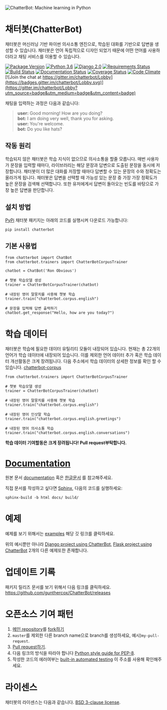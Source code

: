 ![ChatterBot: Machine learning in Python](https://i.imgur.com/b3SCmGT.png)

# 채터봇(ChatterBot)

채터봇은 머신러닝 기반 파이썬 의사소통 엔진으로, 학습된 대화를 기반으로 답변을 생성할 
수 있습니다. 채터봇은 언어 독립적으로 디자인 되었기 때문에 어떤 언어를 사용하더라고 
채팅 서비스를 이용할 수 있습니다.

[![Package Version](https://img.shields.io/pypi/v/chatterbot.svg)](https://pypi.python.org/pypi/chatterbot/)
[![Python 3.6](https://img.shields.io/badge/python-3.6-blue.svg)](https://www.python.org/downloads/release/python-360/)
[![Django 2.0](https://img.shields.io/badge/Django-2.0-blue.svg)](https://docs.djangoproject.com/en/2.1/releases/2.0/)
[![Requirements Status](https://requires.io/github/gunthercox/ChatterBot/requirements.svg?branch=master)](https://requires.io/github/gunthercox/ChatterBot/requirements/?branch=master)
[![Build Status](https://travis-ci.org/gunthercox/ChatterBot.svg?branch=master)](https://travis-ci.org/gunthercox/ChatterBot)
[![Documentation Status](https://readthedocs.org/projects/chatterbot/badge/?version=stable)](http://chatterbot.readthedocs.io/en/stable/?badge=stable)
[![Coverage Status](https://img.shields.io/coveralls/gunthercox/ChatterBot.svg)](https://coveralls.io/r/gunthercox/ChatterBot)
[![Code Climate](https://codeclimate.com/github/gunthercox/ChatterBot/badges/gpa.svg)](https://codeclimate.com/github/gunthercox/ChatterBot)
[![Join the chat at https://gitter.im/chatterbot/Lobby](https://badges.gitter.im/chatterbot/Lobby.svg)](https://gitter.im/chatterbot/Lobby?utm_source=badge&utm_medium=badge&utm_content=badge)

채팅을 입력하는 과정은 다음과 같습니다:

> **user:** Good morning! How are you doing?  
> **bot:**  I am doing very well, thank you for asking.  
> **user:** You're welcome.  
> **bot:** Do you like hats?  

## 작동 원리

학습되지 않은 채터봇은 학습 지식이 없으므로 의사소통을 할줄 모릅니다. 매번 사용자가 문장을 입력할 때마다, 라이브러리는 해당 문장과 답변으로 도출된 문장을 동시에 저장합니다.
채터봇이 더 많은 대화를 저장할 때마다 답변할 수 있는 문장의 수와 정확도는 올라가게 됩니다. 채터봇은 답변을 선택할 때 가능성 있는 문장 중 가장 가장 정확도가 높은 문장을 검색해 선택합니다. 또한 유저에게서 답변이 돌아오는 빈도를 바탕으로 가장 높은 답변을 판단합니다.

## 설치 방법

[PyPi](https://pypi.python.org/pypi/ChatterBot) 채터봇 패키지는 아래의 코드를 실행시켜 다운로드 가능합니다:

```
pip install chatterbot
```

## 기본 사용법

```
from chatterbot import ChatBot
from chatterbot.trainers import ChatterBotCorpusTrainer

chatbot = ChatBot('Ron Obvious')

# 챗봇 학습모델 생성
trainer = ChatterBotCorpusTrainer(chatbot)

# 내장된 영어 말뭉치를 사용해 챗봇 학습
trainer.train("chatterbot.corpus.english")

# 문장을 입력해 답변 출력하기
chatbot.get_response("Hello, how are you today?")
```

# 학습 데이터

채터봇은 학습에 필요한 데이터 유틸리티 모듈이 내장되어 있습니다. 현재는 총 22개의 언어가
학습 데이터에 내장되어 있습니다. 이를 제외한 언어 데이터 추가 혹은 학습 데이터 개선활동은
크게 장려됩니다. 다음 주소에서 학습 데이터의 상세한 정보를 확인 할 수 있습니다.
[chatterbot-corpus](https://github.com/gunthercox/chatterbot-corpus)

```
from chatterbot.trainers import ChatterBotCorpusTrainer

# 챗봇 학습모델 생성
trainer = ChatterBotCorpusTrainer(chatbot)

# 내장된 영어 말뭉치를 사용해 챗봇 학습
trainer.train("chatterbot.corpus.english")

# 내장된 영어 인삿말 학습
trainer.train("chatterbot.corpus.english.greetings")

# 내장된 영어 의사소통 학습
trainer.train("chatterbot.corpus.english.conversations")
```

**학습 데이터 기여할동은 크게 장려됩니다! Pull request부탁합니다.**

# [Documentation](https://chatterbot.readthedocs.io/)

원본 문서 [documentation](https://chatterbot.readthedocs.io/)
혹은 [한글문서](https://simplistic-aphid-cce.notion.site/ChatterBot-7b8719bd0a1f449eab45556248c6ebd6)
를 참고해주세요.

직접 문서를 작성하고 싶다면 [Sphinx](http://www.sphinx-doc.org/), 다음의 코드를 실행하세요:

```
sphinx-build -b html docs/ build/
```

# 예제

예제를 보기 위해서는 [examples](https://github.com/gunthercox/ChatterBot/tree/master/examples)
해당 깃 링크를 클릭하세요.

위의 예시뿐만 아니라 [Django project using ChatterBot](https://github.com/gunthercox/ChatterBot/tree/master/examples), [Flask project using ChatterBot](https://github.com/chamkank/flask-chatterbot) 2개의 다른 예제또한 존재합니다.

# 업데이트 기록

패키지 릴리즈 문서를 보기 위해서 다음 링크를 클릭하세요. https://github.com/gunthercox/ChatterBot/releases

# 오픈소스 기여 패턴

1. [메인 repository](https://github.com/gunthercox/ChatterBot)를 [fork하기](https://help.github.com/articles/fork-a-repo/)
2. `master`를 제외한 다른 branch name으로 branch를 생성하세요, 예시)`my-pull-request`.
3. [Pull request하기](https://help.github.com/articles/creating-a-pull-request/).
4. 다음 링크의 방식을 따라야 합니다 [Python style guide for PEP-8](https://www.python.org/dev/peps/pep-0008/).
5. 작성한 코드의 에러여부는 [built-in automated testing](https://chatterbot.readthedocs.io/en/latest/testing.html) 이 주소를 사용해 확인해주세요.
  

# 라이센스

채터봇의 라이센스는 다음과 같습니다. [BSD 3-clause license](https://opensource.org/licenses/BSD-3-Clause).
